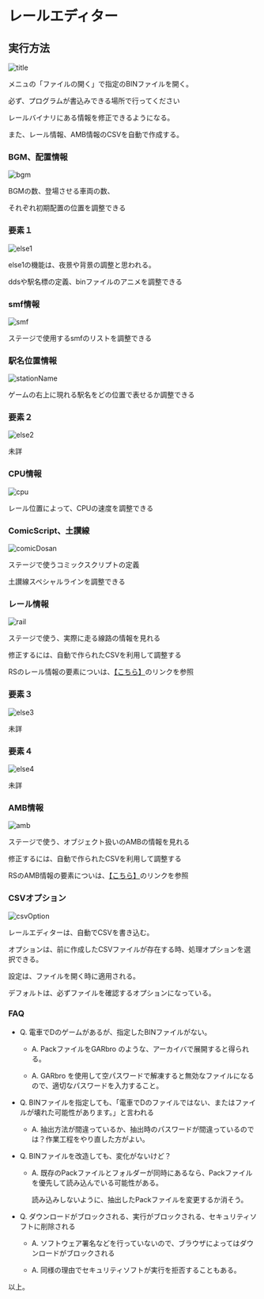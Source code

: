 # レールエディター


## 実行方法

![title](image/title.png)

メニュの「ファイルの開く」で指定のBINファイルを開く。

必ず、プログラムが書込みできる場所で行ってください

レールバイナリにある情報を修正できるようになる。

また、レール情報、AMB情報のCSVを自動で作成する。

### BGM、配置情報

![bgm](image/title.png)

BGMの数、登場させる車両の数、

それぞれ初期配置の位置を調整できる

### 要素１

![else1](image/else1.png)

else1の機能は、夜景や背景の調整と思われる。

ddsや駅名標の定義、binファイルのアニメを調整できる

### smf情報

![smf](image/smf.png)

ステージで使用するsmfのリストを調整できる

### 駅名位置情報

![stationName](image/stationName.png)

ゲームの右上に現れる駅名をどの位置で表せるか調整できる

### 要素２

![else2](image/else2.png)

未詳

### CPU情報

![cpu](image/cpu.png)

レール位置によって、CPUの速度を調整できる

### ComicScript、土讃線

![comicDosan](image/comicDosan.png)

ステージで使うコミックスクリプトの定義

土讃線スペシャルラインを調整できる

### レール情報

![rail](image/rail.png)

ステージで使う、実際に走る線路の情報を見れる

修正するには、自動で作られたCSVを利用して調整する

RSのレール情報の要素についは、[【こちら】](/program/railEditor/raildata.md)のリンクを参照

### 要素３

![else3](image/else3.png)

未詳

### 要素４

![else4](image/else4.png)

未詳

### AMB情報

![amb](image/amb.png)

ステージで使う、オブジェクト扱いのAMBの情報を見れる

修正するには、自動で作られたCSVを利用して調整する

RSのAMB情報の要素についは、[【こちら】](/program/railEditor/ambdata.md)のリンクを参照

### CSVオプション

![csvOption](image/csvOption.png)

レールエディターは、自動でCSVを書き込む。

オプションは、前に作成したCSVファイルが存在する時、処理オプションを選択できる。

設定は、ファイルを開く時に適用される。

デフォルトは、必ずファイルを確認するオプションになっている。

### FAQ


* Q. 電車でDのゲームがあるが、指定したBINファイルがない。  

  * A. PackファイルをGARbro のような、アーカイバで展開すると得られる。

  * A. GARbro を使用して空パスワードで解凍すると無効なファイルになるので、適切なパスワードを入力すること。


* Q. BINファイルを指定しても、「電車でDのファイルではない、またはファイルが壊れた可能性があります。」と言われる

  * A. 抽出方法が間違っているか、抽出時のパスワードが間違っているのでは？作業工程をやり直した方がよい。

* Q. BINファイルを改造しても、変化がないけど？

  * A. 既存のPackファイルとフォルダーが同時にあるなら、Packファイルを優先して読み込んでいる可能性がある。

    読み込みしないように、抽出したPackファイルを変更するか消そう。

* Q. ダウンロードがブロックされる、実行がブロックされる、セキュリティソフトに削除される

  * A. ソフトウェア署名などを行っていないので、ブラウザによってはダウンロードがブロックされる

  * A. 同様の理由でセキュリティソフトが実行を拒否することもある。


以上。